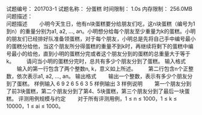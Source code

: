 试题编号：	201703-1
试题名称：	分蛋糕
时间限制：	1.0s
内存限制：	256.0MB
问题描述：	
问题描述
　　小明今天生日，他有n块蛋糕要分给朋友们吃，这n块蛋糕（编号为1到n）的重量分别为a1, a2, …, an。小明想分给每个朋友至少重量为k的蛋糕。小明的朋友们已经排好队准备领蛋糕，对于每个朋友，小明总是先将自己手中编号最小的蛋糕分给他，当这个朋友所分得蛋糕的重量不到k时，再继续将剩下的蛋糕中编号最小的给他，直到小明的蛋糕分完或者这个朋友分到的蛋糕的总重量大于等于k。
　　请问当小明的蛋糕分完时，总共有多少个朋友分到了蛋糕。
输入格式
　　输入的第一行包含了两个整数n, k，意义如上所述。
　　第二行包含n个正整数，依次表示a1, a2, …, an。
输出格式
　　输出一个整数，表示有多少个朋友分到了蛋糕。
样例输入
6 9
2 6 5 6 3 5
样例输出
3
样例说明
　　第一个朋友分到了前3块蛋糕，第二个朋友分到了第4、5块蛋糕，第三个朋友分到了最后一块蛋糕。
评测用例规模与约定
　　对于所有评测用例，1 ≤ n ≤ 1000，1 ≤ k ≤ 10000，1 ≤ ai ≤ 1000。
